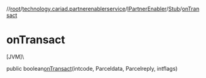 //[root](../../../../index.md)/[technology.cariad.partnerenablerservice](../../index.md)/[IPartnerEnabler](../index.md)/[Stub](index.md)/[onTransact](on-transact.md)

# onTransact

[JVM]\

public boolean[onTransact](on-transact.md)(intcode, Parceldata, Parcelreply, intflags)
